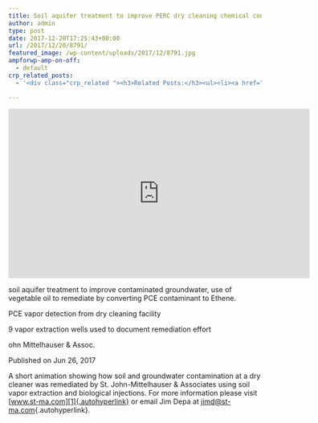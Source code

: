 ```yaml
---
title: Soil aquifer treatment to improve PERC dry cleaning chemical contaminated groundwater
author: admin
type: post
date: 2017-12-20T17:25:43+00:00
url: /2017/12/20/8791/
featured_image: /wp-content/uploads/2017/12/8791.jpg
ampforwp-amp-on-off:
  - default
crp_related_posts:
  - '<div class="crp_related "><h3>Related Posts:</h3><ul><li><a href="https://scdhub.org/2017/12/25/wastewater-treatment-and-biosolids-management/"    ><img src="https://scdhub.org/wp-content/uploads/2017/12/wastewater-treatment-and-biosoli-150x150.jpg" alt="Wastewater treatment and Biosolids management" title="Wastewater treatment and Biosolids management" width="150" height="150" class="crp_thumb crp_featured" /><span class="crp_title">Wastewater treatment and Biosolids management</span></a></li><li><a href="https://scdhub.org/2018/01/06/household-and-neighborhood-sanitation-infrastructures-excreta-wastewater-disposal-in-developing-countries/"    ><img src="https://scdhub.org/wp-content/plugins/contextual-related-posts/default.png" alt="Household and neighborhood Sanitation Infrastructures: Excreta, wastewater disposal in developing countries" title="Household and neighborhood Sanitation Infrastructures: Excreta, wastewater disposal in developing countries" width="150" height="150" class="crp_thumb crp_default" /><span class="crp_title">Household and neighborhood Sanitation&hellip;</span></a></li><li><a href="https://scdhub.org/2018/01/06/sanitation-in-emergencies/"    ><img src="https://scdhub.org/wp-content/plugins/contextual-related-posts/default.png" alt="Sanitation in Emergencies" title="Sanitation in Emergencies" width="150" height="150" class="crp_thumb crp_default" /><span class="crp_title">Sanitation in Emergencies</span></a></li><li><a href="https://scdhub.org/2017/06/11/lead-contamination-beyond-flint-drinking-water-and-childrens-health/"    ><img src="https://scdhub.org/wp-content/uploads/2017/06/Screen-Shot-2017-06-10-at-10.17.39-PM-150x150.png" alt="Lead Contamination Beyond Flint: Drinking Water and Children&#8217;s Health" title="Lead Contamination Beyond Flint: Drinking Water and Children&#8217;s Health" width="150" height="150" class="crp_thumb crp_featured" /><span class="crp_title">Lead Contamination Beyond Flint: Drinking Water and&hellip;</span></a></li><li><a href="https://scdhub.org/2017/04/04/video-home/"    ><img src="https://scdhub.org/wp-content/plugins/contextual-related-posts/default.png" alt="Videos" title="Videos" width="150" height="150" class="crp_thumb crp_default" /><span class="crp_title">Videos</span></a></li><li><a href="https://scdhub.org/2017/12/29/women-and-water-a-video-by-water-for-people-3/"    ><img src="https://scdhub.org/wp-content/uploads/2017/12/women-and-water-a-video-by-water-150x150.jpg" alt="Women and Water &#8211; a Video by Water For People" title="Women and Water &#8211; a Video by Water For People" width="150" height="150" class="crp_thumb crp_featured" /><span class="crp_title">Women and Water &#8211; a Video by Water For People</span></a></li></ul><div class="crp_clear"></div></div>'

---
```

<iframe width="600" height="338" src="https://www.youtube.com/embed/V146EyQPDx0?feature=oembed" frameborder="0" gesture="media" allow="encrypted-media" allowfullscreen></iframe>

soil aquifer treatment to improve contaminated groundwater, use of vegetable oil to remediate by converting PCE contaminant to Ethene.

PCE vapor detection from dry cleaning facility
  
9 vapor extraction wells used to document remediation effort

ohn Mittelhauser & Assoc.
  
Published on Jun 26, 2017

A short animation showing how soil and groundwater contamination at a dry cleaner was remediated by St. John-Mittelhauser & Associates using soil vapor extraction and biological injections. For more information please visit [www.st-ma.com][1]{.autohyperlink} or email Jim Depa at <jimd@st-ma.com>{.autohyperlink}.

 [1]: http://www.st-ma.com